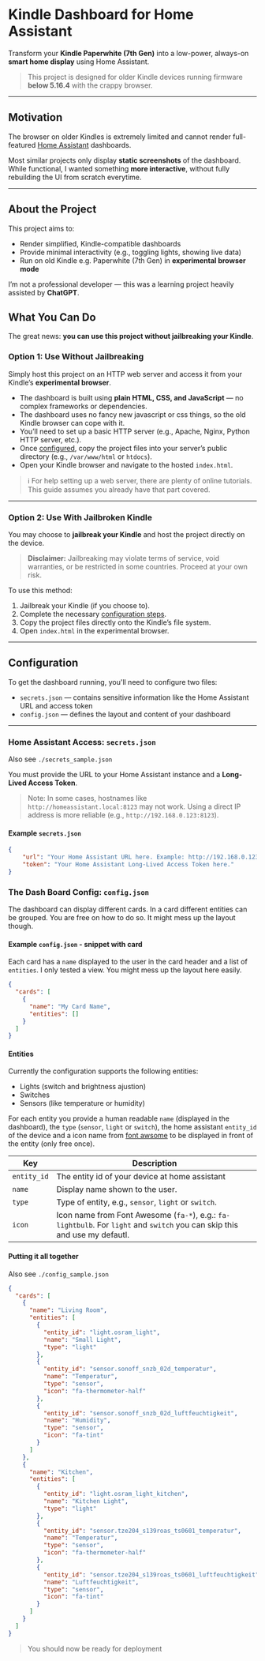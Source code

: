 # Kindle Dashboard for Home Assistant

Transform your **Kindle Paperwhite (7th Gen)** into a low-power, always-on **smart home display** using Home Assistant.

> This project is designed for older Kindle devices running firmware **below 5.16.4** with the crappy browser.

---

## Motivation

The browser on older Kindles is extremely limited and cannot render full-featured [Home Assistant](https://www.home-assistant.io/) dashboards.

Most similar projects only display **static screenshots** of the dashboard. While functional, I wanted something **more interactive**, without fully rebuilding the UI from scratch everytime.

---

## About the Project

This project aims to:

- Render simplified, Kindle-compatible dashboards
- Provide minimal interactivity (e.g., toggling lights, showing live data)
- Run on old Kindle e.g. Paperwhite (7th Gen) in **experimental browser mode**

I’m not a professional developer — this was a learning project heavily assisted by **ChatGPT**.


## What You Can Do

The great news: **you can use this project without jailbreaking your Kindle**.

### Option 1: Use Without Jailbreaking

Simply host this project on an HTTP web server and access it from your Kindle’s **experimental browser**.

- The dashboard is built using **plain HTML, CSS, and JavaScript** — no complex frameworks or dependencies.
- The dashboard uses no fancy new javascript or css things, so the old Kindle browser can cope with it.
- You’ll need to set up a basic HTTP server (e.g., Apache, Nginx, Python HTTP server, etc.).
- Once [configured](#config), copy the project files into your server’s public directory (e.g., `/var/www/html` or `htdocs`).
- Open your Kindle browser and navigate to the hosted `index.html`.

> ℹ For help setting up a web server, there are plenty of online tutorials. This guide assumes you already have that part covered.

---

### Option 2: Use With Jailbroken Kindle

You may choose to **jailbreak your Kindle** and host the project directly on the device.

> **Disclaimer:** Jailbreaking may violate terms of service, void warranties, or be restricted in some countries. Proceed at your own risk.

To use this method:

1. Jailbreak your Kindle (if you choose to).
2. Complete the necessary [configuration steps](#config).
3. Copy the project files directly onto the Kindle’s file system.
4. Open `index.html` in the experimental browser.

---

## Configuration

To get the dashboard running, you'll need to configure two files:

- `secrets.json` — contains sensitive information like the Home Assistant URL and access token  
- `config.json` — defines the layout and content of your dashboard

---

### Home Assistant Access: `secrets.json`

Also see `./secrets_sample.json`

You must provide the URL to your Home Assistant instance and a **Long-Lived Access Token**.

> Note: In some cases, hostnames like `http://homeassistant.local:8123` may not work. Using a direct IP address is more reliable (e.g., `http://192.168.0.123:8123`).

#### Example `secrets.json`

```json
{
    "url": "Your Home Assistant URL here. Example: http://192.168.0.123:8123",
    "token": "Your Home Assistant Long-Lived Access Token here."
}
```

### The Dash Board Config: `config.json`
The dashboard can display different cards. In a card different entities can be grouped. You are free on how to do so. It might mess up the layout though.

#### Example `config.json` - snippet with card
Each card has a `name` displayed to the user in the card header and a list of `entities`. I only tested a view. You might mess up the layout here easily.

```json
{
  "cards": [
    {
      "name": "My Card Name",
      "entities": []
    }
  ]
}
```

#### Entities
Currently the configuration supports the following entities:

- Lights (switch and brightness ajustion)
- Switches
- Sensors (like temperature or humidity)

For each entity you provide a human readable `name` (displayed in the dashboard), the `type` (`sensor`, `light` or `switch`), the home assistant `entity_id` of the device and a icon name from [font awsome](https://fontawesome.com/search?ic=free) to be displayed in front of the entity (only free once).

| Key         | Description                                                |
| ----------- | ---------------------------------------------------------  |
| `entity_id` | The entity id of your device at home assistant                          |
| `name`      | Display name shown to the user.                            |
| `type`      | Type of entity, e.g., `sensor`, `light` or `switch`. |
| `icon`      | Icon name from Font Awesome (`fa-*`), e.g.: `fa-lightbulb`. For `light` and `switch` you can skip this and use my defautl.  |

#### Putting it all together

Also see `./config_sample.json`

```json
{
  "cards": [
    {
      "name": "Living Room",
      "entities": [
        {
          "entity_id": "light.osram_light",
          "name": "Small Light",
          "type": "light"
        },
        {
          "entity_id": "sensor.sonoff_snzb_02d_temperatur",
          "name": "Temperatur",
          "type": "sensor",
          "icon": "fa-thermometer-half"
        },
        {
          "entity_id": "sensor.sonoff_snzb_02d_luftfeuchtigkeit",
          "name": "Humidity",
          "type": "sensor",
          "icon": "fa-tint"
        }
      ]
    },
    {
      "name": "Kitchen",
      "entities": [
        {
          "entity_id": "light.osram_light_kitchen",
          "name": "Kitchen Light",
          "type": "light"
        },
        {
          "entity_id": "sensor.tze204_s139roas_ts0601_temperatur",
          "name": "Temperatur",
          "type": "sensor",
          "icon": "fa-thermometer-half"
        },
        {
          "entity_id": "sensor.tze204_s139roas_ts0601_luftfeuchtigkeit",
          "name": "Luftfeuchtigkeit",
          "type": "sensor",
          "icon": "fa-tint"
        }
      ]
    }
  ]
}
```

> You should now be ready for deployment


